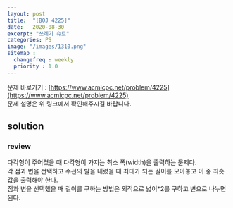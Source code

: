```yaml
---
layout: post
title:  "[BOJ 4225]"
date:   2020-08-30
excerpt: "쓰레기 슈트"
categories: PS
image: "/images/1310.png"
sitemap :
  changefreq : weekly
  priority : 1.0
---
```


문제 바로가기 : [https://www.acmicpc.net/problem/4225](https://www.acmicpc.net/problem/4225)<br>
문제 설명은 위 링크에서 확인해주시길 바랍니다.
<br>
## solution
<script src="https://gist.github.com/yooniversal/33b8077a5695f5244bfcf16b7a59a339.js"></script>

### review
다각형이 주어졌을 때 다각형이 가지는 최소 폭(width)을 출력하는 문제다.<br>
각 점과 변을 선택하고 수선의 발을 내렸을 때 최대가 되는 길이를 모아놓고 이 중 최솟값을 출력해야 한다.<br>
점과 변을 선택했을 때 길이를 구하는 방법은 외적으로 넓이*2를 구하고 변으로 나누면 된다.

<script src="https://utteranc.es/client.js"
        repo="yooniversal/blog-comments"
        issue-term="pathname"
        theme="github-light"
        crossorigin="anonymous"
        async>
</script>
